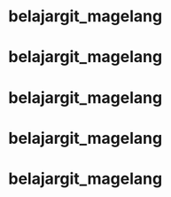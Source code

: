 # belajargit_magelang
# belajargit_magelang
# belajargit_magelang
# belajargit_magelang
# belajargit_magelang
